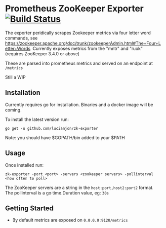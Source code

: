 # Prometheus ZooKeeper Exporter [![Build Status](https://travis-ci.org/lucianjon/zk-exporter.svg?branch=master)](https://travis-ci.org/lucianjon/zk-exporter)

The exporter peridically scrapes Zookeeper metrics via four letter word commands, see https://zookeeper.apache.org/doc/trunk/zookeeperAdmin.html#The+Four+Letter+Words. Currently exposes metrics from the "mntr" and "ruok" (requires ZooKeeper 3.4.0 or above)

These are parsed into prometheus metrics and served on an endpoint at `/metrics`

Still a WIP

## Installation

Currently requires go for installation. Binaries and a docker image will be coming.

To install the latest version run:

```
go get -u github.com/lucianjon/zk-exporter
```

Note: you should have $GOPATH/bin added to your $PATH

## Usage

Once installed run: 

```
zk-exporter -port <port> -servers <zookeeper servers> -pollinterval <how often to poll>
```
The ZooKeeper servers are a string in the `host:port,host2:port2` format.
The pollinterval is a go time.Duration value, eg: `30s`

## Getting Started

* By default metrics are exposed on `0.0.0.0:9120/metrics`

